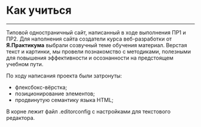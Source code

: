 # Как учиться
-----

Типовой одностраничный сайт, написанный в ходе выполнения ПР1 и ПР2. Для наполнения сайта создатели курса веб-разработки от **Я.Практикума** выбрали созвучный теме обучения материал.
Верстая текст и картинки, мы провели познакомство с методиками, полезными для повышения эффективности и осознанности на предстоящем учебном пути.

По ходу написания проекта были затронуты: 
* флексбокс-вёрстка;
* позиционирование элементов; 
* продвинутую семантику языка HTML; 

В корне лежит файл .editorconfig с настройками для текстового редактора. 

 
